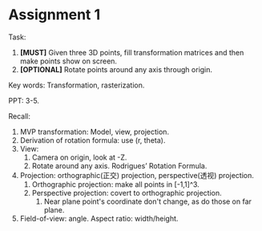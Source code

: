 # Assignment 1

Task: 

1. **[MUST]** Given three 3D points, fill transformation matrices and then make points show on screen. 
2. **[OPTIONAL]** Rotate points around any axis through origin.

Key words: Transformation, rasterization. 

PPT: 3-5.

Recall:

1. MVP transformation: Model, view, projection.
2. Derivation of rotation formula: use (r, theta).
3. View: 
   1. Camera on origin, look at -Z.
   2. Rotate around any axis. Rodrigues’ Rotation Formula.
4. Projection: orthographic(正交) projection, perspective(透视) projection.
   1. Orthographic projection: make all points in [-1,1]^3.
   2. Perspective projection: covert to orthographic projection.
      1. Near plane point's coordinate don't change, as do those on far plane.
5. Field-of-view: angle. Aspect ratio: width/height.

